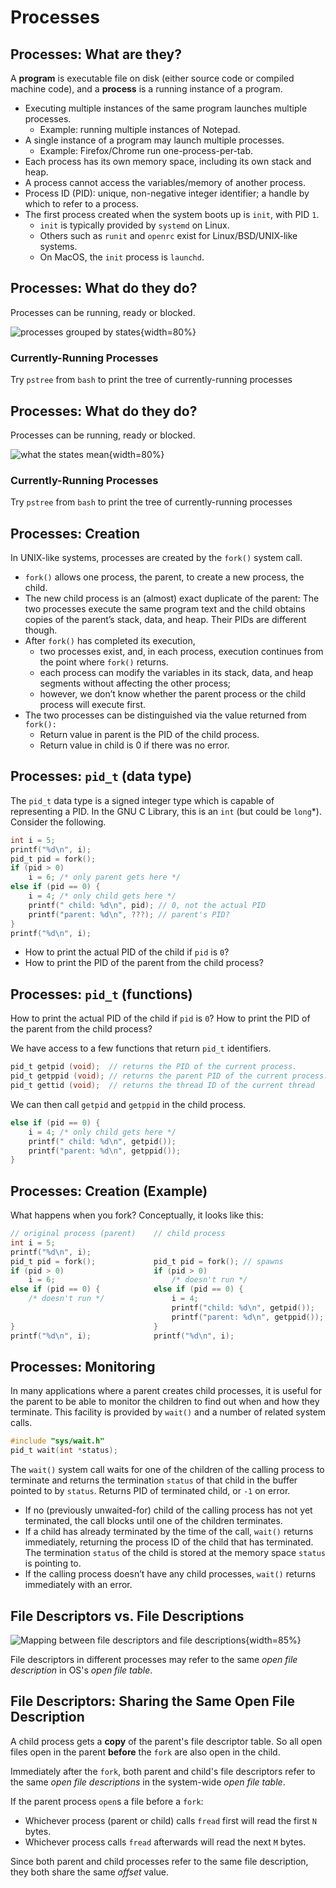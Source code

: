 # Processes

## Processes: What are they?

A **program** is executable file on disk (either source code or compiled machine code), and a **process** is a running instance of a program.

- Executing multiple instances of the same program launches multiple processes.
  - Example: running multiple instances of Notepad.
- A single instance of a program may launch multiple processes.
  - Example: Firefox/Chrome run one-process-per-tab.
- Each process has its own memory space, including its own stack and heap.
- A process cannot access the variables/memory of another process.
- Process ID (PID): unique, non-negative integer identifier; a handle by which to refer to a process.
- The first process created when the system boots up is `init`, with PID `1`.
  - `init` is typically provided by `systemd` on Linux.
  - Others such as `runit` and `openrc` exist for Linux/BSD/UNIX-like systems.
  - On MacOS, the `init` process is `launchd`.

## Processes: What do they do?

Processes can be running, ready or blocked.

![processes grouped by states](figures/proc1.jpg){width=80%}

### Currently-Running Processes

Try `pstree` from `bash` to print the tree of currently-running processes

## Processes: What do they do?

Processes can be running, ready or blocked.

![what the states mean](figures/proc2.jpg){width=80%}

### Currently-Running Processes

Try `pstree` from `bash` to print the tree of currently-running processes

## Processes: Creation

In UNIX-like systems, processes are created by the `fork()` system call.

- `fork()` allows one process, the parent, to create a new process, the child.
- The new child process is an (almost) exact duplicate of the parent: The two processes execute the same program text and the child obtains copies of the parent’s stack, data, and heap. Their PIDs are different though.
- After `fork()` has completed its execution,
  - two processes exist, and, in each process, execution continues from the point where `fork()` returns.
  - each process can modify the variables in its stack, data, and heap segments without affecting the other process;
  - however, we don’t know whether the parent process or the child process will execute first.
- The two processes can be distinguished via the value returned from `fork():`
  - Return value in parent is the PID of the child process.
  - Return value in child is 0 if there was no error.

## Processes: `pid_t` (data type)

The `pid_t` data type is a signed integer type which is capable of representing a PID. In the GNU C Library, this is an `int` (but could be `long`\*). Consider the following.

```c
int i = 5;
printf("%d\n", i);
pid_t pid = fork();
if (pid > 0)
    i = 6; /* only parent gets here */
else if (pid == 0) {
    i = 4; /* only child gets here */
    printf(" child: %d\n", pid); // 0, not the actual PID
    printf("parent: %d\n", ???); // parent's PID?
}
printf("%d\n", i);
```

- How to print the actual PID of the child if `pid` is `0`?
- How to print the PID of the parent from the child process?

## Processes: `pid_t` (functions)

How to print the actual PID of the child if `pid` is `0`? How to print the PID of the parent from the child process?

We have access to a few functions that return `pid_t` identifiers.

```c
pid_t getpid (void);  // returns the PID of the current process.
pid_t getppid (void); // returns the parent PID of the current process.
pid_t gettid (void);  // returns the thread ID of the current thread
```

We can then call `getpid` and `getppid` in the child process.

```c
else if (pid == 0) {
    i = 4; /* only child gets here */
    printf(" child: %d\n", getpid());
    printf("parent: %d\n", getppid());
}
```

## Processes: Creation (Example)

What happens when you fork? Conceptually, it looks like this:

```c
// original process (parent)    // child process
int i = 5;
printf("%d\n", i);
pid_t pid = fork();             pid_t pid = fork(); // spawns
if (pid > 0)                    if (pid > 0)
    i = 6;                          /* doesn't run */
else if (pid == 0) {            else if (pid == 0) {
    /* doesn't run */               i = 4;
                                    printf("child: %d\n", getpid());
                                    printf("parent: %d\n", getppid());
}                               }
printf("%d\n", i);              printf("%d\n", i);
```

## Processes: Monitoring

In many applications where a parent creates child processes, it is useful for the parent to be able to monitor the children to find out when and how they terminate. This facility is provided by `wait()` and a number of related system calls.

```c
#include "sys/wait.h"
pid_t wait(int *status);
```

The `wait()` system call waits for one of the children of the calling process to terminate and returns the termination `status` of that child in the buffer pointed to by `status`. Returns PID of terminated child, or `-1` on error.

- If no (previously unwaited-for) child of the calling process has not yet terminated, the call blocks until one of the children terminates.
- If a child has already terminated by the time of the call, `wait()` returns immediately, returning the process ID of the child that has terminated. The termination `status` of the child is stored at the memory space `status` is pointing to.
- If the calling process doesn’t have any child processes, `wait()` returns immediately with an error.

## File Descriptors vs. File Descriptions

![Mapping between file descriptors and file descriptions](figures/file_descriptors.svg){width=85%}

File descriptors in different processes may refer to the same _open file description_ in OS's _open file table_.

## File Descriptors: Sharing the Same Open File Description

A child process gets a **copy** of the parent's file descriptor table. So all open files open in the parent **before** the `fork` are also open in the child.

Immediately after the `fork`, both parent and child's file descriptors refer to the same _open file descriptions_ in the system-wide _open file table_.

If the parent process `open`s a file before a `fork`:

- Whichever process (parent or child) calls `fread` first
  will read the first `N` bytes.
- Whichever process calls `fread` afterwards will read
  the next `M` bytes.

Since both parent and child processes refer
to the same file description, they both share the
same _offset_ value.
